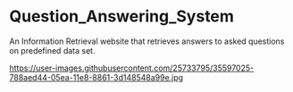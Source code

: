 # Question_Answering_System
An Information Retrieval website that retrieves answers to asked questions on predefined data set.

https://user-images.githubusercontent.com/25733795/35597025-788aed44-05ea-11e8-8861-3d148548a99e.jpg
